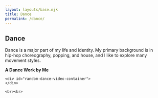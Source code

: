 ```yaml
---
layout: layouts/base.njk
title: Dance
permalink: /dance/
---
```


<style>
    #dance .video-container {
        max-width: 70%;
        margin: 0 auto;
        padding-bottom: 39.375%; /* 16:9 aspect ratio of 70% width: (9/16) * 70 */
    }
    
    #dance .video-info {
        max-width: 70%;
        margin: 20px auto 0 auto;
        text-align: center;
    }
</style>

<section id="dance" class="section-dance">
    <h2>Dance</h2>
    <p>Dance is a major part of my life and identity. My primary background is in hip-hop choreography, popping, and house, and I like to explore many movement styles.</p>
    <p><strong>A Dance Work by Me</strong></p>

    <div id="random-dance-video-container">
    </div>

    <br><br>
</section>
            <br><br>
        </section>
    </div>
    <div class="right-column">
        <!-- Empty right column for now - you can add content later -->
    </div>
</div>
